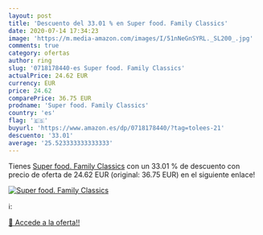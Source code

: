 ```yaml
---
layout: post
title: 'Descuento del 33.01 % en Super food. Family Classics'
date: 2020-07-14 17:34:23
image: 'https://m.media-amazon.com/images/I/51nNeGnSYRL._SL200_.jpg'
comments: true
category: ofertas
author: ring
slug: '0718178440-es Super food. Family Classics'
actualPrice: 24.62 EUR
currency: EUR
price: 24.62
comparePrice: 36.75 EUR
prodname: 'Super food. Family Classics'
country: 'es'
flag: '🇪🇸'
buyurl: 'https://www.amazon.es/dp/0718178440/?tag=tolees-21'
descuento: '33.01'
average: '25.523333333333333'
---
```


Tienes [Super food. Family Classics](https://www.amazon.es/dp/0718178440/?tag=tolees-21) con un 33.01 % de descuento con precio de oferta de 24.62 EUR (original: 36.75 EUR) en el siguiente enlace!

[![Super food. Family Classics](https://m.media-amazon.com/images/I/51nNeGnSYRL._SL200_.jpg)](https://www.amazon.es/dp/0718178440/?tag=tolees-21)

ℹ️:


[🛒 Accede a la oferta!!](https://www.amazon.es/dp/0718178440/?tag=tolees-21)
